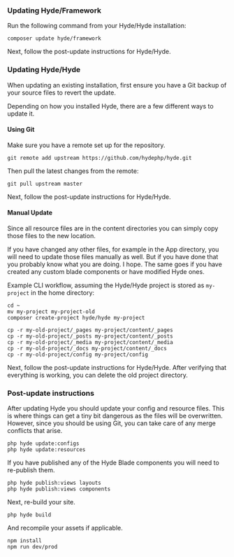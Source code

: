 ### Updating Hyde/Framework 

Run the following command from your Hyde/Hyde installation:
```
composer update hyde/framework
```

Next, follow the post-update instructions for Hyde/Hyde.

### Updating Hyde/Hyde 
When updating an existing installation, first ensure you have a Git backup of your source files to revert the update.

Depending on how you installed Hyde, there are a few different ways to update it.

#### Using Git
Make sure you have a remote set up for the repository.
```
git remote add upstream https://github.com/hydephp/hyde.git
```

Then pull the latest changes from the remote:
```
git pull upstream master
```

Next, follow the post-update instructions for Hyde/Hyde.

#### Manual Update
Since all resource files are in the content directories you can simply copy those files to the new location.

If you have changed any other files, for example in the App directory, you will need to update those files manually as well. But if you have done that you probably know what you are doing. I hope. The same goes if you have created any custom blade components or have modified Hyde ones.

Example CLI workflow, assuming the Hyde/Hyde project is stored as `my-project` in the home directory:
```
cd ~
mv my-project my-project-old
composer create-project hyde/hyde my-project

cp -r my-old-project/_pages my-project/content/_pages
cp -r my-old-project/_posts my-project/content/_posts
cp -r my-old-project/_media my-project/content/_media
cp -r my-old-project/_docs my-project/content/_docs
cp -r my-old-project/config my-project/config
```

Next, follow the post-update instructions for Hyde/Hyde. After verifying that everything is working, you can delete the old project directory.

### Post-update instructions
After updating Hyde you should update your config and resource files. This is where things can get a tiny bit dangerous as the files will be overwritten. However, since you should be using Git, you can take care of any merge conflicts that arise.

```
php hyde update:configs
php hyde update:resources
```

If you have published any of the Hyde Blade components you will need to re-publish them.

```
php hyde publish:views layouts
php hyde publish:views components
```

Next, re-build your site.

```
php hyde build
```

And recompile your assets if applicable.

```
npm install
npm run dev/prod
```